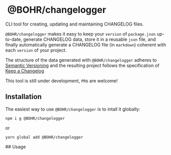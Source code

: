 #  @BOHR/changelogger

CLI tool for creating, updating and maintaining CHANGELOG files.

`@BOHR/changelogger` makes it easy to keep your `version` of `package.json` up-to-date, generate CHANGELOG data, store it in a reusable `json` file, and finally automatically generate a CHANGELOG file (in `markdown`) coherent with each `version` of your project.

The structure of the data generated with `@BOHR/changelogger` adheres to [Semantic Versioning](https://semver.org/spec/v2.0.0.html) and the resulting project follows the specification of [Keep a Changelog](https://keepachangelog.com/en/1.0.0/)

This tool is still under development, `PR`s are welcome!

## Installation

The easiest way to use `@BOHR/changelogger` is to intall it globally:

    npm i g @BOHR/changelogger

or

    yarn global add @BOHR/changelogger

## Usage

